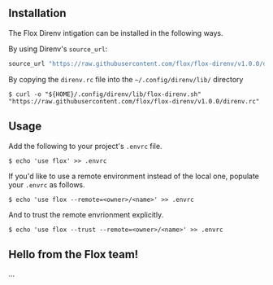 ## Installation

The Flox Direnv intigation can be installed in the following ways.

By using Direnv's `source_url`:

```sh
source_url "https://raw.githubusercontent.com/flox/flox-direnv/v1.0.0/direnv.rc" 'sha256-kVnfzXozKxk7+MgZ2U9qU7Ob+s4PBFqPTGVZmQerJow='
```

By copying the `direnv.rc` file into the `~/.config/direnv/lib/` directory

```console
$ curl -o "${HOME}/.config/direnv/lib/flox-direnv.sh" "https://raw.githubusercontent.com/flox/flox-direnv/v1.0.0/direnv.rc" 
```

## Usage

Add the following to your project's `.envrc` file.

```console
$ echo 'use flox' >> .envrc
```

If you'd like to use a remote environment instead of the local one, populate your `.envrc` as follows.

```console
$ echo 'use flox --remote=<owner>/<name>' >> .envrc
```

And to trust the remote envrionment explicitly.

```console
$ echo 'use flox --trust --remote=<owner>/<name>' >> .envrc
```

## Hello from the Flox team!

...
